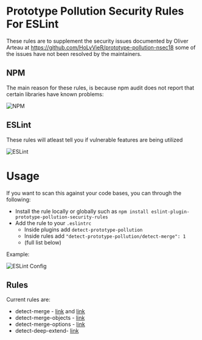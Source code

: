 # Prototype Pollution Security Rules For ESLint

These rules are to supplement the security issues documented by Oliver Arteau at https://github.com/HoLyVieR/prototype-pollution-nsec18 some of the issues have not been resolved by the maintainers.

## NPM 

The main reason for these rules, is because  npm audit does not report that certain libraries have known problems:

![NPM](https://i.imgur.com/iis0Eea.jpg)

## ESLint

These rules will atleast tell you if vulnerable features are being utilized

![ESLint](https://i.imgur.com/9pQfG0C.jpg)


# Usage

If you want to scan this against your code bases, you can through the following:

* Install the rule locally or globally such as  `npm install eslint-plugin-prototype-pollution-security-rules`
* Add the rule to your `.eslintrc`
    * Inside plugins add `detect-prototype-pollution`
    * Inside rules add `"detect-prototype-pollution/detect-merge": 1` 
    * (full list below)

Example:

![ESLint Config](https://i.imgur.com/5n5tKjr.jpg)

## Rules

Current rules are:
* detect-merge - [link](https://www.npmjs.com/package/merge-recursive) and [link](https://www.npmjs.com/package/merge)
* detect-merge-objects -  [link](https://www.npmjs.com/package/merge-objects)
* detect-merge-options -  [link](https://www.npmjs.com/package/merge-options)
* detect-deep-extend-  [link](https://www.npmjs.com/package/deep-extend)